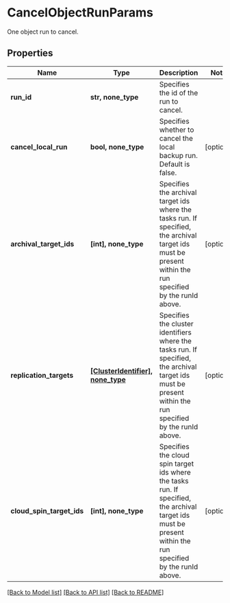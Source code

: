 # CancelObjectRunParams

One object run to cancel.

## Properties
Name | Type | Description | Notes
------------ | ------------- | ------------- | -------------
**run_id** | **str, none_type** | Specifies the id of the run to cancel. | 
**cancel_local_run** | **bool, none_type** | Specifies whether to cancel the local backup run. Default is false. | [optional] 
**archival_target_ids** | **[int], none_type** | Specifies the archival target ids where the tasks run. If specified, the archival target ids must be present within the run specified by the runId above. | [optional] 
**replication_targets** | [**[ClusterIdentifier], none_type**](ClusterIdentifier.md) | Specifies the cluster identifiers where the tasks run. If specified, the archival target ids must be present within the run specified by the runId above. | [optional] 
**cloud_spin_target_ids** | **[int], none_type** | Specifies the cloud spin target ids where the tasks run. If specified, the archival target ids must be present within the run specified by the runId above. | [optional] 

[[Back to Model list]](../README.md#documentation-for-models) [[Back to API list]](../README.md#documentation-for-api-endpoints) [[Back to README]](../README.md)


